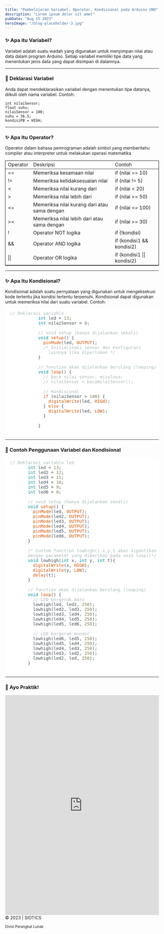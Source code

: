 ```yaml
---
title: "Pembelajaran Variabel, Operator, Kondisional pada Arduino UNO"
description: "Lorem ipsum dolor sit amet"
pubDate: "Aug 15 2023"
heroImage: "/blog-placeholder-3.jpg"
---
```


<div class="container content">

### ✨ Apa itu Variabel?

Variabel adalah suatu wadah yang digunakan untuk menyimpan nilai atau data dalam program Arduino. Setiap variabel memiliki tipe data yang menentukan jenis data yang dapat disimpan di dalamnya.

---

### 📝 Deklarasi Variabel

Anda dapat mendeklarasikan variabel dengan menentukan tipe datanya, diikuti oleh nama variabel. Contoh:

    int nilaiSensor;
    float suhu;
    nilaiSensor = 100;
    suhu = 36.5;
    kondisiPB = HIGH;

---

### ✨ Apa Itu Operator?

Operator dalam bahasa pemrograman adalah simbol yang memberitahu compiler atau interpreter untuk melakukan operasi matematika

<style>
    .custom {
        border: 1px solid #000;
        
    }
</style>
<table class="custom">

<thead>

<tr>

<td>Operator</td>

<td>Deskripsi</td>

<td>Contoh</td>

</tr>

</thead>

<tbody>

<tr>

<td class="text-center">==</td>

<td>Memeriksa kesamaan nilai</td>

<td>if (nilai == 10)</td>

</tr>

<tr>

<td class="text-center">!=</td>

<td>Memeriksa ketidaksesuaian nilai</td>

<td>if (nilai != 5)</td>

</tr>

<tr>

<td class="text-center"><</td>

<td>Memeriksa nilai kurang dari</td>

<td>if (nilai < 20)</td>

</tr>

<tr>

<td class="text-center">></td>

<td>Memeriksa nilai lebih dari</td>

<td>if (nilai >= 50)</td>

</tr>

<tr>

<td class="text-center"><=</td>

<td>Memeriksa nilai kurang dari atau sama dengan</td>

<td>if (nilai <= 100)</td>

</tr>

<tr>

<td class="text-center">>=</td>

<td>Memeriksa nilai lebih dari atau sama dengan</td>

<td>if (nilai >= 30)</td>

</tr>

<tr>

<td class="text-center">!</td>

<td>Operator NOT logika</td>

<td>if (!kondisi)</td>

</tr>

<tr>

<td class="text-center">&&</td>

<td>Operator AND logika</td>

<td>if (kondisi1 && kondisi2)</td>

</tr>

<tr>

<td class="text-center">||</td>

<td>Operator OR logika</td>

<td>if (kondisi1 || kondisi2)</td>

</tr>

</tbody>

</table>

</div>

---

### ✨ Apa Itu Kondisional?

Kondisional adalah suatu pernyataan yang digunakan untuk mengeksekusi kode tertentu jika kondisi tertentu terpenuhi. Kondisional dapat digunakan untuk memeriksa nilai dari suatu variabel. Contoh:

<pre class="hljs" style="display: block; overflow-x: auto; padding: 0.5em; background: rgb(255, 255, 255); color: rgb(67, 79, 84);"> <span class="hljs-comment" style="color: rgba(149, 165, 166, 0.8);">// Deklarasi variable</span>
            <span class="hljs-keyword" style="color: rgb(0, 151, 157);">int</span> led = <span class="hljs-number" style="color: rgb(138, 123, 82);">13</span>;
            <span class="hljs-keyword" style="color: rgb(0, 151, 157);">int</span> nilaiSensor = <span class="hljs-number" style="color: rgb(138, 123, 82);">0</span>;

            <span class="hljs-comment" style="color: rgba(149, 165, 166, 0.8);">// void setup (hanya dijalankan sekali)</span>
            <span class="hljs-keyword" style="color: rgb(0, 151, 157);">void</span> <span class="hljs-built_in" style="color: rgb(211, 84, 0);">setup</span>() {
              <span class="hljs-built_in" style="color: rgb(211, 84, 0);">pinMode</span>(led, <span class="hljs-literal" style="color: rgb(211, 84, 0);">OUTPUT</span>);
              <span class="hljs-comment" style="color: rgba(149, 165, 166, 0.8);">/* Inisialisasi sensor dan konfigurasi 
                lainnya jika diperlukan */</span>
            }

            <span class="hljs-comment" style="color: rgba(149, 165, 166, 0.8);">// function akan dijalankan berulang (looping)</span>
            <span class="hljs-keyword" style="color: rgb(0, 151, 157);">void</span> <span class="hljs-built_in" style="color: rgb(211, 84, 0);">loop</span>() {
              <span class="hljs-comment" style="color: rgba(149, 165, 166, 0.8);">// Baca nilai sensor, misalnya:</span>
              <span class="hljs-comment" style="color: rgba(149, 165, 166, 0.8);">// nilaiSensor = bacaNilaiSensor();</span> 

              <span class="hljs-comment" style="color: rgba(149, 165, 166, 0.8);">// Kondisional</span>
              <span class="hljs-built_in" style="color: rgb(211, 84, 0);">if</span> (nilaiSensor > <span class="hljs-number" style="color: rgb(138, 123, 82);">100</span>) {
                <span class="hljs-built_in" style="color: rgb(211, 84, 0);">digitalWrite</span>(led, <span class="hljs-literal" style="color: rgb(211, 84, 0);">HIGH</span>);
              } <span class="hljs-built_in" style="color: rgb(211, 84, 0);">else</span> {
                <span class="hljs-built_in" style="color: rgb(211, 84, 0);">digitalWrite</span>(led, <span class="hljs-literal" style="color: rgb(211, 84, 0);">LOW</span>);
              }

            }
            </pre>

---

### 📑 Contoh Penggunaan Variabel dan Kondisional

<pre class="hljs" style="
          display: block;
          overflow-x: auto;
          padding: 0.5em;
          background: rgb(255, 255, 255);
          color: rgb(67, 79, 84);
        "> <span class="hljs-comment" style="color: rgba(149, 165, 166, 0.8);">// Deklarasi variable led</span>
        <span class="hljs-keyword" style="color: rgb(0, 151, 157);">int</span> led = <span class="hljs-number" style="color: rgb(138, 123, 82);">13</span>;
        <span class="hljs-keyword" style="color: rgb(0, 151, 157);">int</span> led2 = <span class="hljs-number" style="color: rgb(138, 123, 82);">12</span>;
        <span class="hljs-keyword" style="color: rgb(0, 151, 157);">int</span> led3 = <span class="hljs-number" style="color: rgb(138, 123, 82);">11</span>;
        <span class="hljs-keyword" style="color: rgb(0, 151, 157);">int</span> led4 = <span class="hljs-number" style="color: rgb(138, 123, 82);">10</span>;
        <span class="hljs-keyword" style="color: rgb(0, 151, 157);">int</span> led5 = <span class="hljs-number" style="color: rgb(138, 123, 82);">9</span>;
        <span class="hljs-keyword" style="color: rgb(0, 151, 157);">int</span> led6 = <span class="hljs-number" style="color: rgb(138, 123, 82);">8</span>;

        <span class="hljs-comment" style="color: rgba(149, 165, 166, 0.8);">// void setup (hanya dijalankan sekali)</span>
        <span class="hljs-keyword" style="color: rgb(0, 151, 157);">void</span> <span class="hljs-built_in" style="color: rgb(211, 84, 0);">setup</span>() {
          <span class="hljs-built_in" style="color: rgb(211, 84, 0);">pinMode</span>(led, <span class="hljs-literal" style="color: rgb(211, 84, 0);">OUTPUT</span>);
          <span class="hljs-built_in" style="color: rgb(211, 84, 0);">pinMode</span>(led2, <span class="hljs-literal" style="color: rgb(211, 84, 0);">OUTPUT</span>);
          <span class="hljs-built_in" style="color: rgb(211, 84, 0);">pinMode</span>(led3, <span class="hljs-literal" style="color: rgb(211, 84, 0);">OUTPUT</span>);
          <span class="hljs-built_in" style="color: rgb(211, 84, 0);">pinMode</span>(led4, <span class="hljs-literal" style="color: rgb(211, 84, 0);">OUTPUT</span>);
          <span class="hljs-built_in" style="color: rgb(211, 84, 0);">pinMode</span>(led5, <span class="hljs-literal" style="color: rgb(211, 84, 0);">OUTPUT</span>);
          <span class="hljs-built_in" style="color: rgb(211, 84, 0);">pinMode</span>(led6, <span class="hljs-literal" style="color: rgb(211, 84, 0);">OUTPUT</span>);
        }

        <span class="hljs-comment" style="color: rgba(149, 165, 166, 0.8);">/* Custom function lowhigh() x,y,t akan digantikan 
        dengan parameter yang diberikan pada void loop()*/</span>
        <span class="hljs-keyword" style="color: rgb(0, 151, 157);">void</span> lowhigh(<span class="hljs-keyword" style="color: rgb(0, 151, 157);">int</span> x, <span class="hljs-keyword" style="color: rgb(0, 151, 157);">int</span> y, <span class="hljs-keyword" style="color: rgb(0, 151, 157);">int</span> t){
          <span class="hljs-built_in" style="color: rgb(211, 84, 0);">digitalWrite</span>(x, <span class="hljs-literal" style="color: rgb(211, 84, 0);">HIGH</span>);
          <span class="hljs-built_in" style="color: rgb(211, 84, 0);">digitalWrite</span>(y, <span class="hljs-literal" style="color: rgb(211, 84, 0);">LOW</span>);	
          <span class="hljs-built_in" style="color: rgb(211, 84, 0);">delay</span>(t);  
        }

        <span class="hljs-comment" style="color: rgba(149, 165, 166, 0.8);">// function akan dijalankan berulang (looping)</span>
        <span class="hljs-keyword" style="color: rgb(0, 151, 157);">void</span> <span class="hljs-built_in" style="color: rgb(211, 84, 0);">loop</span>() {
          <span class="hljs-comment" style="color: rgba(149, 165, 166, 0.8);">// LED bergerak maju</span>
          lowhigh(led, led2, <span class="hljs-number" style="color: rgb(138, 123, 82);">250</span>);
          lowhigh(led2, led3, <span class="hljs-number" style="color: rgb(138, 123, 82);">250</span>);
          lowhigh(led3, led4, <span class="hljs-number" style="color: rgb(138, 123, 82);">250</span>);
          lowhigh(led4, led5, <span class="hljs-number" style="color: rgb(138, 123, 82);">250</span>);
          lowhigh(led5, led6, <span class="hljs-number" style="color: rgb(138, 123, 82);">250</span>);

          <span class="hljs-comment" style="color: rgba(149, 165, 166, 0.8);">// LED bergerak mundur</span>
          lowhigh(led6, led5, <span class="hljs-number" style="color: rgb(138, 123, 82);">250</span>);
          lowhigh(led5, led4, <span class="hljs-number" style="color: rgb(138, 123, 82);">250</span>);
          lowhigh(led4, led3, <span class="hljs-number" style="color: rgb(138, 123, 82);">250</span>);
          lowhigh(led3, led2, <span class="hljs-number" style="color: rgb(138, 123, 82);">250</span>);
          lowhigh(led2, led, <span class="hljs-number" style="color: rgb(138, 123, 82);">250</span>);
        }
        </pre>

---

### 🚧 Ayo Praktik!

<iframe class="rounded-3" width="100%" height="720" src="https://www.tinkercad.com/embed/f35GXHyr2NI?editbtn=1" frameborder="0" marginwidth="0" marginheight="0" scrolling="no"></iframe>

<footer class="text-center my-3"><span>© 2023 | SIOTICS

<small>Divisi Perangkat Lunak</small>

</span></footer>

</div>
